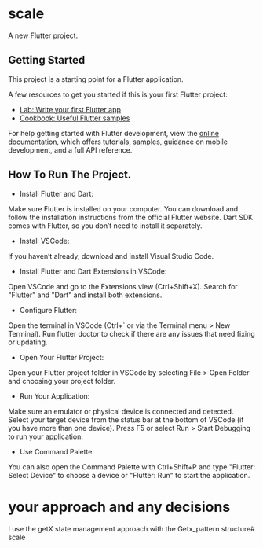 # scale

A new Flutter project.

## Getting Started

This project is a starting point for a Flutter application.

A few resources to get you started if this is your first Flutter project:

- [Lab: Write your first Flutter app](https://docs.flutter.dev/get-started/codelab)
- [Cookbook: Useful Flutter samples](https://docs.flutter.dev/cookbook)

For help getting started with Flutter development, view the
[online documentation](https://docs.flutter.dev/), which offers tutorials,
samples, guidance on mobile development, and a full API reference.

## How To Run The Project.

- Install Flutter and Dart:

Make sure Flutter is installed on your computer. You can download and follow the installation instructions from the official Flutter website.
Dart SDK comes with Flutter, so you don’t need to install it separately.

- Install VSCode:

If you haven’t already, download and install Visual Studio Code.

- Install Flutter and Dart Extensions in VSCode:

Open VSCode and go to the Extensions view (Ctrl+Shift+X).
Search for "Flutter" and "Dart" and install both extensions.

- Configure Flutter:

Open the terminal in VSCode (Ctrl+` or via the Terminal menu > New Terminal).
Run flutter doctor to check if there are any issues that need fixing or updating.

- Open Your Flutter Project:

Open your Flutter project folder in VSCode by selecting File > Open Folder and choosing your project folder.

- Run Your Application:

Make sure an emulator or physical device is connected and detected.
Select your target device from the status bar at the bottom of VSCode (if you have more than one device).
Press F5 or select Run > Start Debugging to run your application.

- Use Command Palette:

You can also open the Command Palette with Ctrl+Shift+P and type "Flutter: Select Device" to choose a device or "Flutter: Run" to start the application.


# your approach and any decisions 

I use the getX state management approach with the Getx_pattern structure#   s c a l e  
 